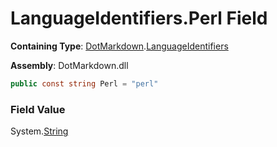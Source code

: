 # LanguageIdentifiers\.Perl Field

**Containing Type**: [DotMarkdown](../../README.md)\.[LanguageIdentifiers](../README.md)

**Assembly**: DotMarkdown\.dll

```csharp
public const string Perl = "perl"
```

### Field Value

System\.[String](https://docs.microsoft.com/en-us/dotnet/api/system.string)
